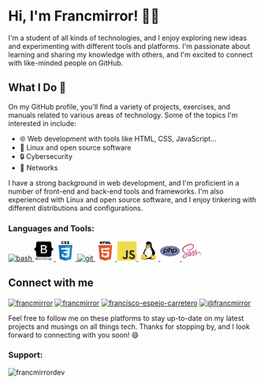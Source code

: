 # Hi, I'm Francmirror! 👋🏽

I'm a student of all kinds of technologies, and I enjoy exploring new ideas and experimenting with different tools and platforms. I'm passionate about learning and sharing my knowledge with others, and I'm excited to connect with like-minded people on GitHub.

## What I Do 🤖

On my GitHub profile, you'll find a variety of projects, exercises, and manuals related to various areas of technology. Some of the topics I'm interested in include:

- 🌐 Web development with tools like HTML, CSS, JavaScript...
- 🐧 Linux and open source software
- 🔒 Cybersecurity
- 🤖 Networks

I have a strong background in web development, and I'm proficient in a number of front-end and back-end tools and frameworks. I'm also experienced with Linux and open source software, and I enjoy tinkering with different distributions and configurations.

### Languages and Tools:
<p align="left"> <a href="https://www.gnu.org/software/bash/" target="_blank" rel="noreferrer"> <img src="https://www.vectorlogo.zone/logos/gnu_bash/gnu_bash-icon.svg" alt="bash" width="40" height="40"/> </a> <a href="https://getbootstrap.com" target="_blank" rel="noreferrer"> <img src="https://raw.githubusercontent.com/devicons/devicon/master/icons/bootstrap/bootstrap-plain-wordmark.svg" alt="bootstrap" width="40" height="40"/> </a> <a href="https://www.w3schools.com/css/" target="_blank" rel="noreferrer"> <img src="https://raw.githubusercontent.com/devicons/devicon/master/icons/css3/css3-original-wordmark.svg" alt="css3" width="40" height="40"/> </a> <a href="https://git-scm.com/" target="_blank" rel="noreferrer"> <img src="https://www.vectorlogo.zone/logos/git-scm/git-scm-icon.svg" alt="git" width="40" height="40"/> </a> <a href="https://www.w3.org/html/" target="_blank" rel="noreferrer"> <img src="https://raw.githubusercontent.com/devicons/devicon/master/icons/html5/html5-original-wordmark.svg" alt="html5" width="40" height="40"/> </a> <a href="https://developer.mozilla.org/en-US/docs/Web/JavaScript" target="_blank" rel="noreferrer"> <img src="https://raw.githubusercontent.com/devicons/devicon/master/icons/javascript/javascript-original.svg" alt="javascript" width="40" height="40"/> </a> <a href="https://www.linux.org/" target="_blank" rel="noreferrer"> <img src="https://raw.githubusercontent.com/devicons/devicon/master/icons/linux/linux-original.svg" alt="linux" width="40" height="40"/> </a> <a href="https://www.php.net" target="_blank" rel="noreferrer"> <img src="https://raw.githubusercontent.com/devicons/devicon/master/icons/php/php-original.svg" alt="php" width="40" height="40"/> </a> <a href="https://sass-lang.com" target="_blank" rel="noreferrer"> <img src="https://raw.githubusercontent.com/devicons/devicon/master/icons/sass/sass-original.svg" alt="sass" width="40" height="40"/> </a> </p>

## Connect with me
<p align="left">
<a href="https://codepen.io/francmirror" target="blank"><img align="center" src="https://raw.githubusercontent.com/rahuldkjain/github-profile-readme-generator/master/src/images/icons/Social/codepen.svg" alt="francmirror" height="30" width="40" /></a>
<a href="https://twitter.com/francmirror" target="blank"><img align="center" src="https://raw.githubusercontent.com/rahuldkjain/github-profile-readme-generator/master/src/images/icons/Social/twitter.svg" alt="francmirror" height="30" width="40" /></a>
<a href="https://linkedin.com/in/francisco-espejo-carretero" target="blank"><img align="center" src="https://raw.githubusercontent.com/rahuldkjain/github-profile-readme-generator/master/src/images/icons/Social/linked-in-alt.svg" alt="francisco-espejo-carretero" height="30" width="40" /></a>
<a href="https://www.youtube.com/c/@francmirrordev" target="blank"><img align="center" src="https://raw.githubusercontent.com/rahuldkjain/github-profile-readme-generator/master/src/images/icons/Social/youtube.svg" alt="@francmirror" height="30" width="40" /></a>
</p>

Feel free to follow me on these platforms to stay up-to-date on my latest projects and musings on all things tech. Thanks for stopping by, and I look forward to connecting with you soon! 😄


<h3 align="left">Support:</h3>
<p><a href="https://www.buymeacoffee.com/francmirrordev"> <img align="left" src="https://cdn.buymeacoffee.com/buttons/v2/default-yellow.png" height="50" width="210" alt="francmirrordev" /></a></p><br><br>


